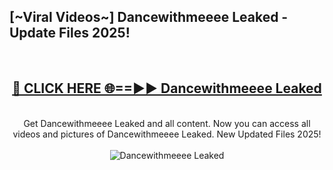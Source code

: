 <h2>[~Viral Videos~] Dancewithmeeee Leaked - Update Files 2025!</h2>
<br>
<div align="center">
<h2><a href="https://betterlinks.top/A2PfLJ" rel="nofollow">🔴 CLICK HERE 🌐==►► Dancewithmeeee Leaked</a></h2>
<br>
Get Dancewithmeeee Leaked and all content. Now you can access all videos and pictures of Dancewithmeeee Leaked. New Updated Files 2025!
<br>
<br>
<a href="https://betterlinks.top/A2PfLJ" rel="nofollow" data-target="animated-image.originalLink"><img src="https://i.ibb.co.com/WyWwxjT/player-gif2.gif" alt="Dancewithmeeee Leaked" style="max-width: 100%; display: inline-block;" data-target="animated-image.originalImage"></a>
</div>
<br>
